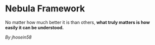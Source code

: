# Nebula Framework

No matter how much better it is than others,
**what truly matters is how easily it can be understood.**


_By jhosein58_
